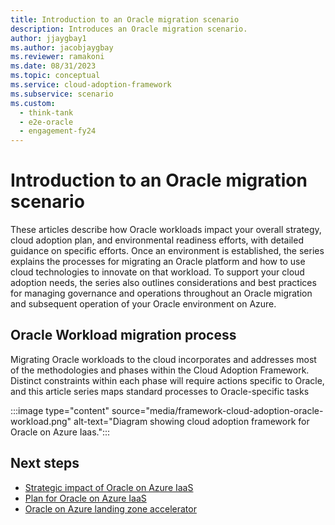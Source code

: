 ```yaml
---
title: Introduction to an Oracle migration scenario
description: Introduces an Oracle migration scenario.
author: jjaygbay1
ms.author: jacobjaygbay
ms.reviewer: ramakoni
ms.date: 08/31/2023
ms.topic: conceptual
ms.service: cloud-adoption-framework
ms.subservice: scenario
ms.custom: 
  - think-tank
  - e2e-oracle
  - engagement-fy24
--- 
```


# Introduction to an Oracle migration scenario

These articles describe how Oracle workloads impact your overall strategy, cloud adoption plan, and environmental readiness efforts, with detailed guidance on specific efforts. Once an environment is established, the series explains the processes for migrating an Oracle platform and how to use cloud technologies to innovate on that workload. To support your cloud adoption needs, the series also outlines considerations and best practices for managing governance and operations throughout an Oracle migration and subsequent operation of your Oracle environment on Azure.

## Oracle Workload migration process

Migrating Oracle workloads to the cloud incorporates and addresses most of the methodologies and phases within the Cloud Adoption Framework. Distinct constraints within each phase will require actions specific to Oracle, and this article series maps standard processes to Oracle-specific tasks

:::image type="content" source="media/framework-cloud-adoption-oracle-workload.png" alt-text="Diagram showing cloud adoption framework for Oracle on Azure Iaas.":::

## Next steps

- [Strategic impact of Oracle on Azure IaaS](oracle-landing-zone-strategy.md)  
- [Plan for Oracle on Azure IaaS](oracle-landing-zone-plan.md)  
- [Oracle on Azure landing zone accelerator](intro-oracle-landing-zone.md)  
